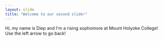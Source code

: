```yaml
---
layout: slide
title: "Welcome to our second slide!"
---
```

Hi, my name is Diep and I'm a rising sophomore at Mount Holyoke College!
Use the left arrow to go back!
